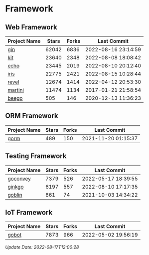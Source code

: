 # Framework

## Web Framework
| Project Name | Stars | Forks | Last Commit |
| ------------ | ----- | ----- | ----------- |
| [gin](https://github.com/gin-gonic/gin) | 62042 | 6836 | 2022-08-16 23:14:59 |
| [kit](https://github.com/go-kit/kit) | 23640 | 2348 | 2022-08-08 18:08:42 |
| [echo](https://github.com/labstack/echo) | 23445 | 2019 | 2022-08-10 20:12:40 |
| [iris](https://github.com/kataras/iris) | 22775 | 2421 | 2022-08-15 10:28:44 |
| [revel](https://github.com/revel/revel) | 12674 | 1414 | 2022-04-12 20:53:30 |
| [martini](https://github.com/go-martini/martini) | 11474 | 1134 | 2017-01-21 21:58:54 |
| [beego](https://github.com/astaxie/beego) | 505 | 146 | 2020-12-13 11:36:23 |

## ORM Framework
| Project Name | Stars | Forks | Last Commit |
| ------------ | ----- | ----- | ----------- |
| [gorm](https://github.com/jinzhu/gorm) | 489 | 150 | 2021-11-20 01:15:37 |

## Testing Framework
| Project Name | Stars | Forks | Last Commit |
| ------------ | ----- | ----- | ----------- |
| [goconvey](https://github.com/smartystreets/goconvey) | 7379 | 526 | 2022-05-17 18:39:55 |
| [ginkgo](https://github.com/onsi/ginkgo) | 6197 | 557 | 2022-08-10 17:17:35 |
| [goblin](https://github.com/franela/goblin) | 861 | 74 | 2021-10-03 14:34:22 |

## IoT Framework
| Project Name | Stars | Forks | Last Commit |
| ------------ | ----- | ----- | ----------- |
| [gobot](https://github.com/hybridgroup/gobot) | 7873 | 966 | 2022-05-02 19:56:19 |

*Update Date: 2022-08-17T12:00:28*